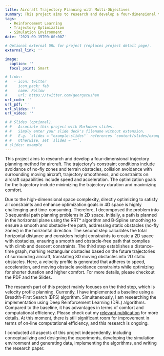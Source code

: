```yaml
---
title: Aircraft Trajectory Planning with Multi-Objectives
summary: This project aims to research and develop a four-dimensional trajectory planning method for aircraft. The trajectory's constraint conditions include avoidance of no-fly zones and terrain obstacles, collision avoidance with surrounding moving aircraft, trajectory smoothness, and constraints on aircraft capabilities include speed and acceleration. The optimization goals for the trajectory include minimizing the trajectory duration and maximizing comfort.
tags:
  - Reinforcement Learning
  - Trajectory Optimization
  - Simulation Environment
date: '2023-09-15T00:00:00Z'

# Optional external URL for project (replaces project detail page).
external_link: ''

image:
  caption: ''
  focal_point: Smart

# links:
#   - icon: twitter
#     icon_pack: fab
#     name: Follow
#     url: https://twitter.com/georgecushen
url_code: ''
url_pdf: ''
url_slides: ''
url_video: ''

# # Slides (optional).
# #   Associate this project with Markdown slides.
# #   Simply enter your slide deck's filename without extension.
# #   E.g. `slides = "example-slides"` references `content/slides/example-slides.md`.
# #   Otherwise, set `slides = ""`.
# slides: example
---
```


This project aims to research and develop a four-dimensional trajectory planning method for aircraft. The trajectory's constraint conditions include avoidance of no-fly zones and terrain obstacles, collision avoidance with surrounding moving aircraft, trajectory smoothness, and constraints on aircraft capabilities include speed and acceleration. The optimization goals for the trajectory include minimizing the trajectory duration and maximizing comfort.

Due to the high-dimensional space complexity, directly optimizing to satisfy all constraints and enhance optimization goals in 4D space is highly challenging and time-consuming. Therefore, I decomposed the problem into 3 sequential path planning problems in 2D space. Initially, a path is planned in the horizontal plane using the RRT* algorithm and B-Spline smoothing to ensure a smooth and obstacle-free path, addressing static obstacles (no-fly zones) in the horizontal direction. The second step calculates the total horizontal distance and considers height constraints to create a 2D space with obstacles, ensuring a smooth and obstacle-free path that complies with climb and descent constraints. The third step establishes a distance-time graph, marking rectangular obstacles based on the future trajectories of surrounding aircraft, translating 3D moving obstacles into 2D static obstacles. Here, a velocity profile is generated that adheres to speed, acceleration, and moving obstacle avoidance constraints while optimizing for shorter duration and higher comfort. For more details, please checkout the PDF and the Slides.

The research part of this project mainly focuses on the third step, which is velocity profile planning. Currently, I have implemented a baseline using a Breadth-First Search (BFS) algorithm. Simultaneously, I am researching the implementation using Deep Reinforcement Learning (DRL) algorithms. Compared to the baseline, it has advantages in terms of comfort and computational efficiency. Please check out my [relevant publication](https://lywang1016.github.io/publication/velocity-planning-with-multi-objectives-in-displacement-time-graphs-using-deep-reinforcement-learning/) for more details. At this moment, there is still significant room for improvement in terms of on-line computational efficiency, and this research is ongoing.

I conducted all aspects of this project independently, including conceptualizing and designing the experiments, developing the simulation environment and generating data, implementing the algorithms, and writing the research paper.